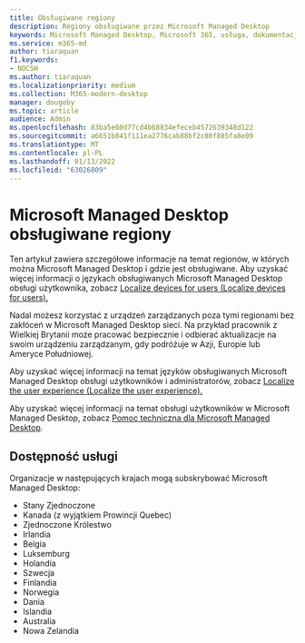 ```yaml
---
title: Obsługiwane regiony
description: Regiony obsługiwane przez Microsoft Managed Desktop
keywords: Microsoft Managed Desktop, Microsoft 365, usługa, dokumentacja
ms.service: m365-md
author: tiaraquan
f1.keywords:
- NOCSH
ms.author: tiaraquan
ms.localizationpriority: medium
ms.collection: M365-modern-desktop
manager: dougeby
ms.topic: article
audience: Admin
ms.openlocfilehash: 83ba5e60d77cd4b68834efeceb4572639348d122
ms.sourcegitcommit: a6651b841f111ea2776cab88bf2c80f805fa8e09
ms.translationtype: MT
ms.contentlocale: pl-PL
ms.lasthandoff: 01/13/2022
ms.locfileid: "63026809"
---
```

# <a name="microsoft-managed-desktop-supported-regions"></a>Microsoft Managed Desktop obsługiwane regiony

Ten artykuł zawiera szczegółowe informacje na temat regionów, w których można Microsoft Managed Desktop i gdzie jest obsługiwane. Aby uzyskać więcej informacji o językach obsługiwanych Microsoft Managed Desktop obsługi użytkownika, zobacz [Localize devices for users (Localize devices for users).](../get-started/localization.md)

Nadal możesz korzystać z urządzeń zarządzanych poza tymi regionami bez zakłóceń w Microsoft Managed Desktop sieci. Na przykład pracownik z Wielkiej Brytanii może pracować bezpiecznie i odbierać aktualizacje na swoim urządzeniu zarządzanym, gdy podróżuje w Azji, Europie lub Ameryce Południowej.

Aby uzyskać więcej informacji na temat języków obsługiwanych Microsoft Managed Desktop obsługi użytkowników i administratorów, zobacz [Localize the user experience (Localize the user experience).](../get-started/localization.md)

Aby uzyskać więcej informacji na temat obsługi użytkowników w Microsoft Managed Desktop, zobacz [Pomoc techniczna dla Microsoft Managed Desktop](support.md).

## <a name="availability-of-the-service"></a>Dostępność usługi

Organizacje w następujących krajach mogą subskrybować Microsoft Managed Desktop:

- Stany Zjednoczone
- Kanada (z wyjątkiem Prowincji Quebec)
- Zjednoczone Królestwo
- Irlandia
- Belgia
- Luksemburg
- Holandia
- Szwecja
- Finlandia
- Norwegia
- Dania
- Islandia
- Australia
- Nowa Zelandia

